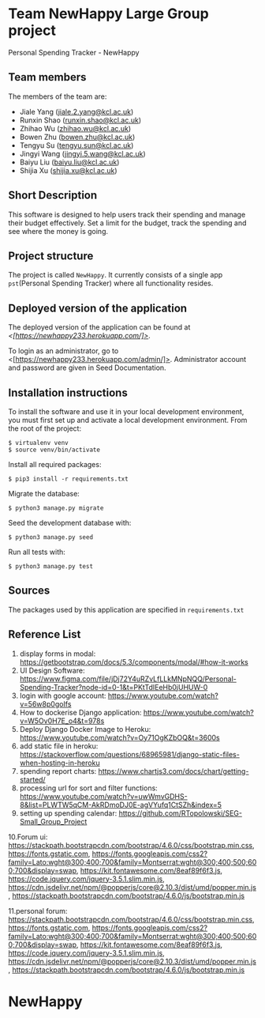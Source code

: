 # Team NewHappy Large Group project

Personal Spending Tracker - NewHappy

## Team members
The members of the team are:
- Jiale Yang (jiale.2.yang@kcl.ac.uk)
- Runxin Shao (runxin.shao@kcl.ac.uk)
- Zhihao Wu (zhihao.wu@kcl.ac.uk)
- Bowen Zhu (bowen.zhu@kcl.ac.uk)
- Tengyu Su (tengyu.sun@kcl.ac.uk)
- Jingyi Wang (jingyi.5.wang@kcl.ac.uk)
- Baiyu Liu (baiyu.liu@kcl.ac.uk)
- Shijia Xu (shijia.xu@kcl.ac.uk)

## Short Description
This software is designed to help users track their spending and manage their budget effectively. Set a limit for the budget, track the spending and see where the money is going.

## Project structure
The project is called `NewHappy`. It currently consists of a single app `pst`(Personal Spending Tracker) where all functionality resides.

## Deployed version of the application
The deployed version of the application can be found at *<[https://newhappy233.herokuapp.com/]>*.

To login as an administrator, go to <[https://newhappy233.herokuapp.com/admin/]>. Administrator account and password are given in Seed Documentation.

## Installation instructions
To install the software and use it in your local development environment, you must first set up and activate a local development environment.  From the root of the project:

```
$ virtualenv venv
$ source venv/bin/activate
```

Install all required packages:

```
$ pip3 install -r requirements.txt
```

Migrate the database:

```
$ python3 manage.py migrate
```

Seed the development database with:

```
$ python3 manage.py seed
```

Run all tests with:
```
$ python3 manage.py test
```

## Sources
The packages used by this application are specified in `requirements.txt`

## Reference List
1. display forms in modal: https://getbootstrap.com/docs/5.3/components/modal/#how-it-works
2. UI Design Software: https://www.figma.com/file/jDj72Y4uRZvLfLLkMNpNQQ/Personal-Spending-Tracker?node-id=0-1&t=PKtTdIEeHb0jUHUW-0
3. login with google account: https://www.youtube.com/watch?v=56w8p0goIfs
4. How to dockerise Django application: https://www.youtube.com/watch?v=W5Ov0H7E_o4&t=978s
5. Deploy Django Docker Image to Heroku: https://www.youtube.com/watch?v=Oy71OgKZbOQ&t=3600s
6. add static file in heroku: https://stackoverflow.com/questions/68965981/django-static-files-when-hosting-in-heroku
7. spending report charts: https://www.chartjs3.com/docs/chart/getting-started/
8. processing url for sort and filter functions: https://www.youtube.com/watch?v=uwWmvGDHS-8&list=PLWTW5qCM-AkRDmoDJ0E-agVYufq1CtSZh&index=5
9. setting up spending calendar: https://github.com/RTopolowski/SEG-Small_Group_Project

 10.Forum ui: https://stackpath.bootstrapcdn.com/bootstrap/4.6.0/css/bootstrap.min.css, https://fonts.gstatic.com, https://fonts.googleapis.com/css2?family=Lato:wght@300;400;700&family=Montserrat:wght@300;400;500;600;700&display=swap, https://kit.fontawesome.com/8eaf89f6f3.js, https://code.jquery.com/jquery-3.5.1.slim.min.js, https://cdn.jsdelivr.net/npm/@popperjs/core@2.10.3/dist/umd/popper.min.js, https://stackpath.bootstrapcdn.com/bootstrap/4.6.0/js/bootstrap.min.js

 11.personal forum: https://stackpath.bootstrapcdn.com/bootstrap/4.6.0/css/bootstrap.min.css, https://fonts.gstatic.com, https://fonts.googleapis.com/css2?family=Lato:wght@300;400;700&family=Montserrat:wght@300;400;500;600;700&display=swap, https://kit.fontawesome.com/8eaf89f6f3.js, https://code.jquery.com/jquery-3.5.1.slim.min.js, https://cdn.jsdelivr.net/npm/@popperjs/core@2.10.3/dist/umd/popper.min.js, https://stackpath.bootstrapcdn.com/bootstrap/4.6.0/js/bootstrap.min.js

# NewHappy
